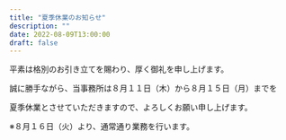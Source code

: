 ```yaml
---
title: "夏季休業のお知らせ"
description: ""
date: 2022-08-09T13:00:00
draft: false
---
```


平素は格別のお引き立てを賜わり、厚く御礼を申し上げます。

誠に勝手ながら、当事務所は８月１１日（木）から８月１５日（月）までを

夏季休業とさせていただきますので、よろしくお願い申し上げます。

※８月１６日（火）より、通常通り業務を行います。